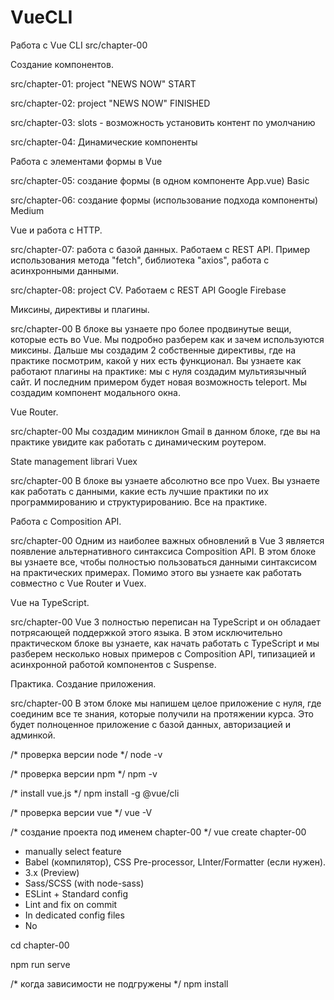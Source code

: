 # VueCLI


Работа с Vue CLI 
src/chapter-00

Создание компонентов. 

src/chapter-01: project "NEWS NOW" START

src/chapter-02: project "NEWS NOW" FINISHED

src/chapter-03:  slots - возможность установить контент по умолчанию

src/chapter-04:  Динамические компоненты

Работа с элементами формы в Vue

src/chapter-05: создание формы (в одном компоненте App.vue) Basic

src/chapter-06: создание формы (использование подхода компоненты) Medium

Vue и работа с HTTP.

src/chapter-07: работа с базой данных. Работаем с REST API. Пример использования  метода  "fetch", библиотека  "axios", работа с асинхронными данными.

src/chapter-08: project CV. Работаем с REST API Google Firebase


Миксины, директивы и плагины.

src/chapter-00 
В блоке вы узнаете про более продвинутые вещи, которые есть во Vue. Мы подробно разберем как и зачем используются миксины. Дальше мы создадим 2 собственные директивы, где на практике посмотрим, какой у них есть функционал. Вы узнаете как работают плагины на практике: мы с нуля создадим мультиязычный сайт. И последним примером будет новая возможность teleport. Мы создадим компонент модального окна.

Vue Router.

src/chapter-00 
Мы создадим миниклон Gmail в данном блоке, где вы на практике увидите как работать с динамическим роутером.

State management librari Vuex

src/chapter-00 
В блоке вы узнаете абсолютно все про Vuex. Вы узнаете как работать с данными, какие есть лучшие практики по их программированию и структурированию. Все на практике.

Работа с Composition API.

src/chapter-00 
Одним из наиболее важных обновлений в Vue 3 является появление альтернативного синтаксиса Composition API. В этом блоке вы узнаете все, чтобы полностью пользоваться данными синтаксисом на практических примерах. Помимо этого вы узнаете как работать совместно с Vue Router и Vuex.

Vue на TypeScript.

src/chapter-00 
Vue 3 полностью переписан на TypeScript и он обладает потрясающей поддержкой этого языка. В этом исключительно практическом блоке вы узнаете, как начать работать с TypeScript и мы разберем несколько новых примеров с Composition API, типизацией и асинхронной работой компонентов с Suspense.

Практика. Создание приложения.

src/chapter-00 
В этом блоке мы напишем целое приложение с нуля, где соединим все те знания, которые получили на протяжении курса. Это будет полноценное приложение с базой данных, авторизацией и админкой.


/* проверка версии node */
node -v

/* проверка версии npm */
npm -v

/* install vue.js */
npm install -g @vue/cli

/* проверка версии vue */
vue -V

/* создание проекта под именем chapter-00 */
vue create chapter-00 

- manually select feature
- Babel (компилятор), CSS Pre-processor, LInter/Formatter (если нужен).
- 3.x (Preview)
- Sass/SCSS (with node-sass)
- ESLint + Standard config
- Lint and fix on commit
- In dedicated config files
- No


cd chapter-00

npm run serve

/* когда зависимости не подгружены */
npm install 